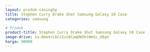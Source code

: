 ```yaml
---
layout: produk-casinghp
title: Stephen Curry Drake Shot Samsung Galaxy S9 Case
categories: samsung

# Produk
product-title: Stephen Curry Drake Shot Samsung Galaxy S9 Case
image-drive: 1a-Abe4rLbCs5zv8CaqOWIktWmSc_U8qV
harga: 90000
---
```

